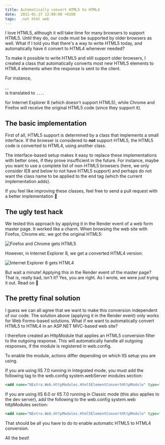 ```yaml
---
title: Automatically convert HTML5 to HTML4
date:  2011-01-27 12:00:00 +0100
tags:  .net html web
---
```


I love HTML5, although it will take time for many browsers to support HTML5. 
Until they do, our code must be supported by older browsers as well. What if
I told you that there's a way to write HTML5 today, and automatically have it
convert to HTML4 whenever needed?

To make it possible to write HTML5 and still support older browsers, I created a
class that automatically converts most new HTML5 elements to HTML4 elements when
the response is sent to the client.

For instance, <nav>...</nav> is translated to `...`.

for Internet Explorer 8 (which doesn't support HTML5), while Chrome and Firefox
will receive the original HTML5 code (since they support it).


## The basic implementation

First of all, HTML5 support is determined by a class that implements a small
interface. If the browser is considered to **not** support HTML5, the HTML5 code
is converted to HTML4, using another class.

The interface-based setup makes it easy to replace these implementations with
better ones, if they prove insufficient in the future. For instance, maybe you
want to use a complete list of non-HTML5 browsers (here, we only consider IE8
and below to not have HTML5 support) and perhaps do not want the class name to be
applied to the end tag (which the current implementation adds).

If you feel like improving these classes, feel free to send a pull request with a
better implementation 🙂


## The ugly test hack

We tested this approach by applying it in the Render event of a web form master
page. It worked like a charm. When browsing the web site with Firefox, Chrome
etc. we got the original HTML5:

![Firefox and Chrome gets HTML5](/assets/blog/2011/2011-01-27-1.png)

However, in Internet Explorer 8, we get a converted HTML4 version:

![Internet Explorer 8 gets HTML4](/assets/blog/2011/2011-01-27-2.png)

But wait a minute! Applying this in the Render event of the master page? That is,
really bad, isn't it? Yes, you are right. As I wrote, we were just trying it out.
Read on 🙂


## The pretty final solution

I guess we can all agree that we want to make this conversion independent of our
code. The solution above (applying it in the Render event) only works for Web
Forms-based solutions. What if we want to automatically convert HTML5 to HTML4 in
an ASP.NET MVC-based web site?

I therefore created an HttpModule that applies an HTML5 conversion filter to the
outgoing response. This will automatically handle all outgoing responses, if the
module is registered in web.config.

To enable the module, actions differ depending on which IIS setup you are using.

If you are using IIS 7.0 running in Integrated mode, you must add the following
tag to the web.config system.webServer modules section:

```xml
<add name="NExtra.Web.HttpModules.Html5ElementConvertHttpModule" type="NExtra.Web.HttpModules.Html5ElementConvertHttpModule, NExtra, Version=2.0.0.0, Culture=neutral" />
```

If you are using IIS 6.0 or IIS 7.0 running in Classic mode (this also applies to
the dev server), add the following to the web.config system.web httpModules section:

```xml
<add name="NExtra.Web.HttpModules.Html5ElementConvertHttpModule" type="NExtra.Web.HttpModules.Html5ElementConvertHttpModule, NExtra, Version=2.0.0.0, Culture=neutral" />
```

That should be all you have to do to enable automatic HTML5 to HTML4 conversion.

All the best!

